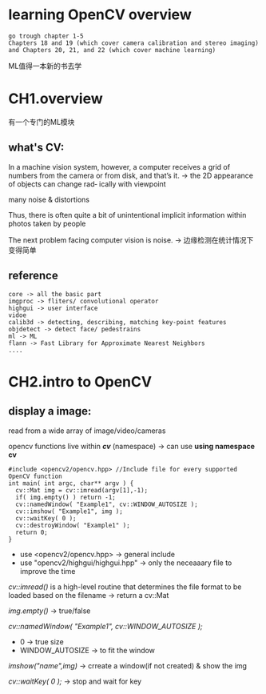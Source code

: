 # learning OpenCV overview

	go trough chapter 1-5
	Chapters 18 and 19 (which cover camera calibration and stereo imaging) and Chapters 20, 21, and 22 (which cover machine learning)

ML值得一本新的书去学
  




# CH1.overview
有一个专门的ML模块


## what's CV:
In a machine vision system, however, a computer receives a grid of numbers from the camera or from disk, and that’s it. 
	-> the 2D appearance of objects can change rad‐ ically with viewpoint

many noise & distortions

Thus, there is often quite a bit of unintentional implicit information within photos taken by people

The next problem facing computer vision is noise. -> 边缘检测在统计情况下变得简单



## reference
  
	core -> all the basic part
	imgproc -> fliters/ convolutional operator
	highgui -> user interface
	vidoe
	calib3d -> detecting, describing, matching key-point features
	objdetect -> detect face/ pedestrains
	ml -> ML
	flann -> Fast Library for Approximate Nearest Neighbors
	....


  



# CH2.intro to OpenCV

## display a image:
read from a wide array of image/video/cameras
  
opencv functions live within ***cv*** (namespace) -> can use **using namespace cv**
  
	#include <opencv2/opencv.hpp> //Include file for every supported OpenCV function
	int main( int argc, char** argv ) {
	  cv::Mat img = cv::imread(argv[1],-1);
	  if( img.empty() ) return -1;
	  cv::namedWindow( "Example1", cv::WINDOW_AUTOSIZE );
	  cv::imshow( "Example1", img );
	  cv::waitKey( 0 );
	  cv::destroyWindow( "Example1" );
	  return 0;
	}
  
* use <opencv2/opencv.hpp> -> general include
* use "opencv2/highgui/highgui.hpp" -> only the neceaaary file to improve the time
  
*cv::imread()* is a high-level routine that determines the file format to be loaded based on the filename -> return a cv::Mat
  

*img.empty()* -> true/false

*cv::namedWindow( "Example1", cv::WINDOW_AUTOSIZE );* 
* 0 -> true size
* WINDOW_AUTOSIZE -> to fit the window
  
*imshow("name",img)* -> crreate a window(if not created) & show the img
  
*cv::waitKey( 0 );* -> stop and wait for key

